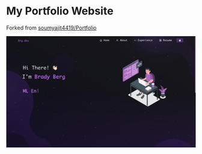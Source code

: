 # My Portfolio Website

Forked from [soumyajit4419/Portfolio](https://github.com/soumyajit4419/Portfolio)


![alt text](Images/readme-img.png)

